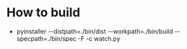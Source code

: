 # How to build
* pyinstaller --distpath=./bin/dist --workpath=./bin/build --specpath=./bin/spec -F -c watch.py
